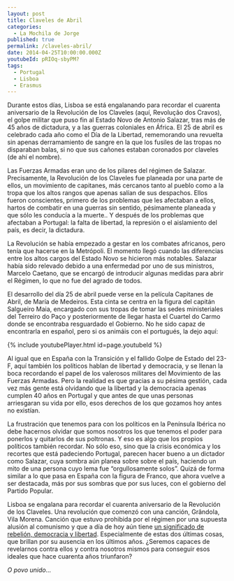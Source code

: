 ```yaml
---
layout: post
title: Claveles de Abril
categories:
  - La Mochila de Jorge
published: true
permalink: /claveles-abril/
date: 2014-04-25T10:00:00.000Z
youtubeId: pRIOq-sbyPM?
tags:
  - Portugal
  - Lisboa
  - Erasmus
---
```

Durante estos días, Lisboa se está engalanando para recordar el cuarenta aniversario de la Revolución de los Claveles (aquí, Revolução dos Cravos), el golpe militar que puso fin al Estado Novo de Antonio Salazar, tras más de 45 años de dictadura, y a las guerras coloniales en África. El 25 de abril es celebrado cada año como el Día de la Libertad, rememorando una revuelta sin apenas derramamiento de sangre en la que los fusiles de las tropas no disparaban balas, si no que sus cañones estaban coronados por claveles (de ahí el nombre).

Las Fuerzas Armadas eran uno de los pilares del régimen de Salazar. Precisamente, la Revolución de los Claveles fue planeada por una parte de ellos, un movimiento de capitanes, más cercanos tanto al pueblo como a la tropa que los altos rangos que apenas salían de sus despachos. Ellos fueron conscientes, primero de los problemas que les afectaban a ellos, hartos de combatir en una guerras sin sentido, pésimamente planeada y que sólo les conducía a la muerte.. Y después de los problemas que afectaban a Portugal: la falta de libertad, la represión o el aislamiento del país, es decir, la dictadura.

La Revolución se había empezado a gestar en los combates africanos, pero tenía que hacerse en la Metrópoli. El momento llegó cuando las diferencias entre los altos cargos del Estado Novo se hicieron más notables. Salazar había sido relevado debido a una enfermedad por uno de sus ministros, Marcelo Caetano, que se encargó de introducir algunas medidas para abrir el Régimen, lo que no fue del agrado de todos.

El desarrollo del día 25 de abril puede verse en la película Capitanes de Abril, de María de Medeiros. Esta cinta se centra en la figura del capitán Salgueiro Maia, encargado con sus tropas de tomar las sedes ministeriales del Terreiro do Paço y posteriormente de llegar hasta el Cuartel do Carmo donde se encontraba resguardado el Gobierno. No he sido capaz de encontrarla en español, pero si os animáis con el portugués, la dejo aquí:

{% include youtubePlayer.html id=page.youtubeId %}

Al igual que en España con la Transición y el fallido Golpe de Estado del 23-F, aquí también los políticos hablan de libertad y democracia, y se llenan la boca recordando el papel de los valerosos militares del Movimiento de las Fuerzas Armadas. Pero la realidad es que gracias a su pésima gestión, cada vez más gente está olvidando que la libertad y la democracia apenas cumplen 40 años en Portugal y que antes de que unas personas arriesgaran su vida por ello, esos derechos de los que gozamos hoy antes no existían.

La frustración que tenemos para con los políticos en la Península Ibérica no debe hacernos olvidar que somos nosotros los que tenemos el poder para ponerlos y quitarlos de sus poltronas. Y eso es algo que los propios políticos también recordar. No sólo eso, sino que la crisis económica y los recortes que está padeciendo Portugal, parecen hacer bueno a un dictador como Salazar, cuya sombra aún planea sobre sobre el país, haciendo un mito de una persona cuyo lema fue “orgullosamente solos”. Quizá de forma similar a lo que pasa en España con la figura de Franco, que ahora vuelve a ser destacada, más por sus sombras que por sus luces, con el gobierno del Partido Popular.

Lisboa se engalana para recordar el cuarenta aniversario de la Revolución de los Claveles. Una revolución que comenzó con una canción, Grândola, Vila Morena. Canción que estuvo prohibida por el régimen por una supuesta alusión al comunismo y que a día de hoy aún tiene [un significado de rebelión, democracia y libertad](http://internacional.elpais.com/internacional/2013/02/15/actualidad/1360955530_904499.html). Especialmente de estas dos últimas cosas, que brillan por su ausencia en los últimos años. ¿Seremos capaces de revelarnos contra ellos y contra nosotros mismos para conseguir esos ideales que hace cuarenta años triunfaron?

_O povo unido…_
